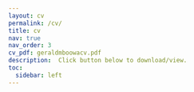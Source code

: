 ```yaml
---
layout: cv
permalink: /cv/
title: cv
nav: true
nav_order: 3
cv_pdf: geraldmboowacv.pdf
description:  Click button below to download/view.
toc:
  sidebar: left
---
```


